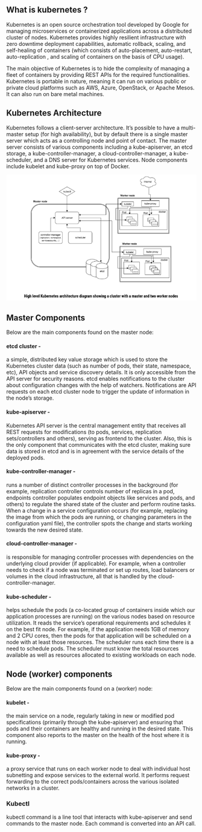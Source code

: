 ## What is kubernetes ?

Kubernetes is an open source orchestration tool developed by Google for managing microservices or containerized applications across a 
distributed cluster of nodes. Kubernetes provides highly resilient infrastructure with zero downtime deployment capabilities, automatic rollback, 
scaling, and self-healing of containers (which consists of auto-placement, auto-restart, auto-replication , and scaling of containers on the basis of CPU usage).

The main objective of Kubernetes is to hide the complexity of managing a fleet of containers by providing REST APIs for the required functionalities. Kubernetes is portable in
nature, meaning it can run on various public or private cloud platforms such as AWS, Azure, OpenStack, or Apache Mesos. It can also run on bare metal machines.

## Kubernetes Architecture

Kubernetes follows a client-server architecture. It’s possible to have a multi-master setup (for high availability), but by default there is a single master server which
acts as a controlling node and point of contact. The master server consists of various components including a kube-apiserver, an etcd storage, a kube-controller-manager, 
a cloud-controller-manager, a kube-scheduler, and a DNS server for Kubernetes services. Node components include kubelet and kube-proxy on top of Docker.


![alt text](https://github.com/rahulwaykos/kubernetes/blob/master/k01/kube_arch.png)

## Master Components
Below are the main components found on the master node:

#### etcd cluster - 
a simple, distributed key value storage which is used to store the Kubernetes cluster data (such as number of pods, their state, namespace, etc), API objects and service discovery details. It is only accessible from the API server for security reasons. etcd enables notifications to the cluster about configuration changes with the help of watchers. Notifications are API requests on each etcd cluster node to trigger the update of information in the node’s storage.

#### kube-apiserver - 
Kubernetes API server is the central management entity that receives all REST requests for modifications (to pods, services, replication sets/controllers and others), serving as frontend to the cluster. Also, this is the only component that communicates with the etcd cluster, making sure data is stored in etcd and is in agreement with the service details of the deployed pods.

#### kube-controller-manager - 
runs a number of distinct controller processes in the background (for example, replication controller controls number of replicas in a pod, endpoints controller populates endpoint objects like services and pods, and others) to regulate the shared state of the cluster and perform routine tasks. When a change in a service configuration occurs (for example, replacing the image from which the pods are running, or changing parameters in the configuration yaml file), the controller spots the change and starts working towards the new desired state.

#### cloud-controller-manager - 
is responsible for managing controller processes with dependencies on the underlying cloud provider (if applicable). For example, when a controller needs to check if a node was terminated or set up routes, load balancers or volumes in the cloud infrastructure, all that is handled by the cloud-controller-manager.

#### kube-scheduler - 
helps schedule the pods (a co-located group of containers inside which our application processes are running) on the various nodes based on resource utilization. It reads the service’s operational requirements and schedules it on the best fit node. For example, if the application needs 1GB of memory and 2 CPU cores, then the pods for that application will be scheduled on a node with at least those resources. The scheduler runs each time there is a need to schedule pods. The scheduler must know the total resources available as well as resources allocated to existing workloads on each node.

## Node (worker) components

Below are the main components found on a (worker) node:

#### kubelet - 
the main service on a node, regularly taking in new or modified pod specifications (primarily through the kube-apiserver) and ensuring that pods and their containers are healthy and running in the desired state. This component also reports to the master on the health of the host where it is running.

#### kube-proxy - 
a proxy service that runs on each worker node to deal with individual host subnetting and expose services to the external world. It performs request forwarding to the correct pods/containers across the various isolated networks in a cluster.

### Kubectl
kubectl command is a line tool that interacts with kube-apiserver and send commands to the master node. Each command is converted into an API call.











